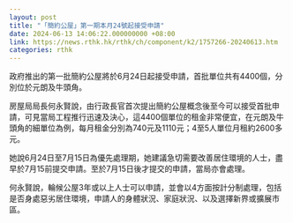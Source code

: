 ```yaml
---
layout: post
title: "「簡約公屋」第一期本月24號起接受申請"
date: 2024-06-13 14:06:22.000000000 +08:00
link: https://news.rthk.hk/rthk/ch/component/k2/1757266-20240613.htm
categories: rthk
---
```


政府推出的第一批簡約公屋將於6月24日起接受申請，首批單位共有4400個，分別位於元朗及牛頭角。

房屋局局長何永賢說，由行政長官首次提出簡約公屋概念後至今可以接受首批申請，可見當局工程推行迅速及決心，這4400個單位的租金非常便宜，在元朗及牛頭角的細單位為例，每月租金分別為740元及1110元；4至5人單位月租約2600多元。

她說6月24日至7月15日為優先處理期，她建議急切需要改善居住環境的人士，盡早於7月15前提交申請。至於7月15日後才提交的申請，當局亦會處理。

何永賢說，輪候公屋3年或以上人士可以申請，並會以4方面按計分制處理，包括是否身處惡劣居住環境，申請人的身體狀況、家庭狀況、以及選擇新界或擴展市區。

